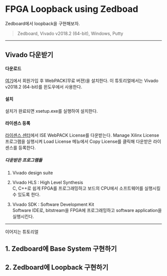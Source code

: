 # FPGA Loopback using Zedboad
Zedboard에서 loopback을 구현해보자.
> Zedboard, Vivado v2018.2 (64-bit), Windows, Putty
***
## Vivado 다운받기
#### 다운로드
[여기](https://www.xilinx.com/support/download.html)에서 회원가입 후 WebPACK(무료 버젼)을 설치한다. 이 튜토리얼에서는 Vivado v2018.2 (64-bit)를 윈도우에서 사용한다.
#### 설치
설치가 완료되면 xsetup.exe를 실행하여 설치한다.
#### 라이센스 등록
[라이센스 센터](https://www.xilinx.com/getlicense)에서 ISE WebPACK License를 다운받는다. Manage Xilinx License 프로그램을 실행시켜 Load License 메뉴에서 Copy License를 클릭해 다운받은 라이센스를 등록한다.

##### 다운받은 프로그램들
1. Vivado design suite  


2. Vivado HLS : High Level Synthesis  
C, C++로 쉽게 FPGA를 프로그래밍하고 보드의 CPU에서 소프트웨어를 실행시킬 수 있도록 한다.

3. Vivado SDK : Software Development Kit  
Software IDE로, bitstream을 FPGA에 프로그래밍하고 software application을 실행시킨다.

***
이어지는 튜토리얼
## 1. Zedboard에 Base System 구현하기
## 2. Zedboard에 Loopback 구현하기
